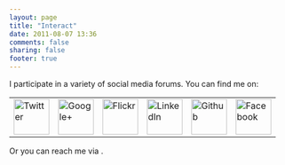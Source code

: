 ```yaml
---
layout: page
title: "Interact"
date: 2011-08-07 13:36
comments: false
sharing: false
footer: true
---
```

<p>
I participate in a variety of social media forums. You can find me on:
<table cellspacing="10px" cellpadding="10px" border="0px">
	<tr>
	    <td><a style="text-decoration: none;" href="https://twitter.com/#!/zanshin" title="Twitter">
			<img src="/images/twitter.png" width="64px" height="64" alt="Twitter"></a> </td>
		<td><a style="text-decoration: none;" href="https://plus.google.com/113519831663276170684/about" title="Google+">
			<img src="/images/google+.jpeg" width="64px" height="64" alt="Google+"></a> </td>
		<td><a style="text-decoration: none;" href="http://www.flickr.com/photos/zanshin/" title="Flickr">
			<img src="/images/flickr.jpeg" width="64px" height="64" alt="Flickr"></a> </td>
		<td><a style="text-decoration: none;" href="http://www.linkedin.com/profile/view?id=3980830" title="LinkedIn">
			<img src="/images/linkedin.jpeg" width="64px" height="64" alt="LinkedIn"></a> </td>
		<td><a style="text-decoration: none;" href="https://www.github.com/zan5hin" title="Github">
			<img src="/images/github_logo.png" width="64px" height="64" alt="Github"></a> </td>
		<td><a style="text-decoration: none;" href="https://www.facebook.com/markhnichols" title="Facebook">
			<img src="/images/facebook.jpeg" width="64px" height="64" alt="Facebook"></a> </td>
	</tr>
</table>
</p>
<p>
Or you can reach me via <script language="JavaScript" type="text/javascript">
<!--

function hiveware_enkoder(){var i,j,x,y,x=
"x=\"|A&::777;797:78::797:79:;787679:;7;7;767:7=7;787:79767<76767777::75767" +
"47:7<7;767:797:766h7<;`&A|757:7=7:77:;787:7::775::78::757;767:76:8747;75::" +
"757:79:;777:7<7:7=7:79:679::7<;h766g9:787:7:767:75::797:777;787778:9767:79" +
"7:7;7:757;767:787:7=7:79::7;767977767774797:7778:977:6767:78::79::79::797;" +
"787977:6767;787:7=7;787:77::797778:977:6767:797:78::757:79::797;78777::;77" +
"7;797:7:77:777:67:::757779:676767=7776:7747776:66g9f7=;h7;6;6f7::j:6;<65::" +
"757:79:;777:7<7:7=7:79:67=6f;=;f6h79;i:9:7;7:5:4;9:<6;696;6f6<;i67;9;6:7;8" +
";6;<6=:g6=7:77:977:6767779::797:78::757:7=:9:g:i6<;g7=:f747h7=:<66;j:::f7;" +
"6;6h7=;f76667=6=6f7h;=;=:h747f7=:g7<;i6g:9:i:;:8;<:f7=:f6h767i7e:h6h6f7=6<" +
"787f6=:g6<:8;;:i:9:g:i6<;<6i:=:h:i6<:8;5:h8h7e:<66;j:::f;=6<787h7f6=:f7<:8" +
";;:i+,itegwiryA/}!-6A/m?lxkrip2|@m?4Am,vsj?++A}?`&f7=;h;h;f7=6e:<68;586;5:" +
"<:7:i6<;h7f6=;f;=6f7=:h}#?--60m,vxwfyw2|/+)&?}A++?jsv,mA4?m@|2pirkxl?m/A=6" +
"-!jsv,nAQexl2qmr,|2pirkxl0m/=6-?11nBAm?-!}/A|2glevEx,n-?##}?\";y='';x=unes" +
"cape(x);for(i=0;i<x.length;i++){j=x.charCodeAt(i)-4;if(j<32)j+=94;y+=Strin" +
"g.fromCharCode(j)}y";
while(x=eval(x));}hiveware_enkoder();

//-->
</script>.
</p>